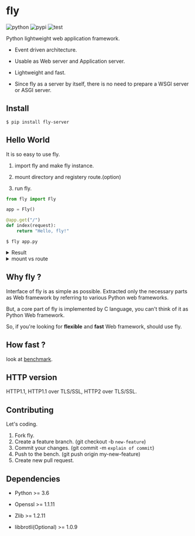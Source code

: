 
# fly

![python](https://img.shields.io/badge/python-3.6%20%7C%203.7%20%7C%203.8%20%7C%203.9%20%7C%203.10-blue)
![pypi](https://badge.fury.io/py/fly-server.svg)
![test](https://github.com/tatsuya4649/fly/actions/workflows/fly-test.yaml/badge.svg)

Python lightweight web application framework.

* Event driven architecture.

* Usable as Web server and Application server.

* Lightweight and fast.

* Since fly as a server by itself, there is no need to prepare a WSGI server or ASGI server.

## Install

```
$ pip install fly-server
```

## Hello World

It is so easy to use fly.

1. import fly and make fly instance.

2. mount directory and registery route.(option)

3. run fly.

```python
from fly import Fly

app = Fly()

@app.get("/")
def index(request):
    return "Hello, fly!"

```

```
$ fly app.py
```

<details>
<summary>Result</summary>
<div>

```

    * fly Running on 0.0.0.0:1234 (Press CTRL+C to quit)
    * fly 1 workers
    * Application file: app.py
    * SSL: False
    * Log directory path: -
    * Mount paths: -

```

</div>
</details>

<details>
<summary>mount vs route</summary>
<div>

* mount: use for static content(css, html, js)

* route: use for dynamic content(like CGI)

</div>
</details>

## Why fly ?

Interface of fly is as simple as possible. Extracted only the necessary parts as Web framework by referring to various Python web frameworks.

But, a core part of fly is implemented by C language, you can't think of it as Python Web framework.

So, if you're looking for **flexible** and **fast** Web framework, should use fly.
## How fast ?

look at [benchmark](https://github.com/tatsuya4649/fly/blob/develop/bench/README.md).

## HTTP version

HTTP1.1, HTTP1.1 over TLS/SSL, HTTP2 over TLS/SSL.

## Contributing

Let's coding.

1. Fork fly.
2. Create a feature branch. (git checkout -b `new-feature`)
3. Commit your changes. (git commit -m `explain of commit`)
4. Push to the bench. (git push origin my-new-feature)
5. Create new pull request.

## Dependencies

* Python >= 3.6

* Openssl >= 1.1.11

* Zlib >= 1.2.11

* libbrotli(Optional) >= 1.0.9

